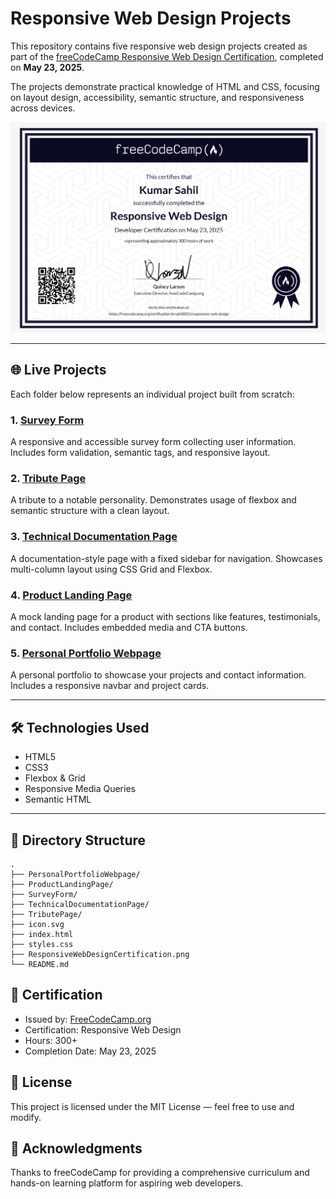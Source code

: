 # Responsive Web Design Projects

This repository contains five responsive web design projects created as part of the [freeCodeCamp Responsive Web Design Certification](https://www.freecodecamp.org/certification/krsahil8825/responsive-web-design), completed on **May 23, 2025**.

The projects demonstrate practical knowledge of HTML and CSS, focusing on layout design, accessibility, semantic structure, and responsiveness across devices.

![Certificate](./ResponsiveWebDesignCertification.png)

---

## 🌐 Live Projects

Each folder below represents an individual project built from scratch:

### 1. [Survey Form](./SurveyForm/)
A responsive and accessible survey form collecting user information. Includes form validation, semantic tags, and responsive layout.

### 2. [Tribute Page](./TributePage/)
A tribute to a notable personality. Demonstrates usage of flexbox and semantic structure with a clean layout.

### 3. [Technical Documentation Page](./TechnicalDocumentationPage/)
A documentation-style page with a fixed sidebar for navigation. Showcases multi-column layout using CSS Grid and Flexbox.

### 4. [Product Landing Page](./ProductLandingPage/)
A mock landing page for a product with sections like features, testimonials, and contact. Includes embedded media and CTA buttons.

### 5. [Personal Portfolio Webpage](./PersonalPortfolioWebpage/)
A personal portfolio to showcase your projects and contact information. Includes a responsive navbar and project cards.

---

## 🛠️ Technologies Used

- HTML5
- CSS3
- Flexbox & Grid
- Responsive Media Queries
- Semantic HTML

---

## 📂 Directory Structure

```plaintext
.
├── PersonalPortfolioWebpage/
├── ProductLandingPage/
├── SurveyForm/
├── TechnicalDocumentationPage/
├── TributePage/
├── icon.svg
├── index.html
├── styles.css
├── ResponsiveWebDesignCertification.png
└── README.md
```

## 📜 Certification

- Issued by: [FreeCodeCamp.org](https://freecodecamp.org)
- Certification: Responsive Web Design
- Hours: 300+
- Completion Date: May 23, 2025

## 🔗 License

This project is licensed under the MIT License — feel free to use and modify.

## 🙌 Acknowledgments

Thanks to freeCodeCamp for providing a comprehensive curriculum and hands-on learning platform for aspiring web developers.